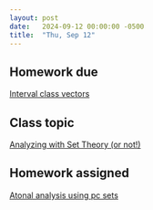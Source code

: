 ```yaml
---
layout: post
date:   2024-09-12 00:00:00 -0500
title:  "Thu, Sep 12"
---
```


## Homework due

[Interval class vectors](https://viva.pressbooks.pub/openmusictheory/chapter/interval-class-vectors/#assignments)

## Class topic

[Analyzing with Set Theory (or not!)](https://viva.pressbooks.pub/openmusictheory/chapter/analyzing-with-set-theory/)

## Homework assigned

[Atonal analysis using pc sets](https://viva.pressbooks.pub/openmusictheory/chapter/analyzing-with-set-theory/#assignments)

